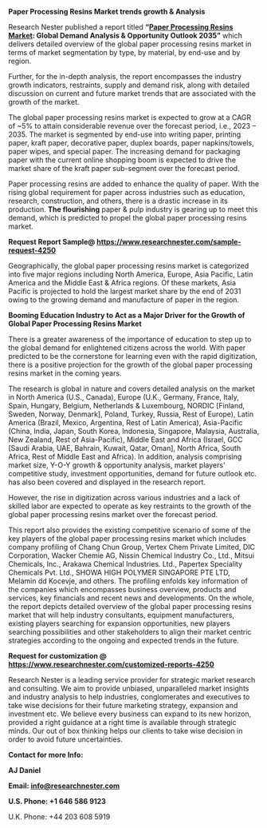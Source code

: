 ﻿**Paper Processing Resins Market trends growth & Analysis**

Research Nester published a report titled **“[Paper Processing Resins Market](https://www.researchnester.com/reports/paper-processing-resins-market/4250): Global Demand Analysis & Opportunity Outlook 2035”** which delivers detailed overview of the global paper processing resins market in terms of market segmentation by type, by material, by end-use and by region.

Further, for the in-depth analysis, the report encompasses the industry growth indicators, restraints, supply and demand risk, along with detailed discussion on current and future market trends that are associated with the growth of the market.

The global paper processing resins market is expected to grow at a CAGR of ~5% to attain considerable revenue over the forecast period, i.e., 2023 – 2035. The market is segmented by end-use into writing paper, printing paper, kraft paper, decorative paper, duplex boards, paper napkins/towels, paper wipes, and special paper. The increasing demand for packaging paper with the current online shopping boom is expected to drive the market share of the kraft paper sub-segment over the forecast period.

Paper processing resins are added to enhance the quality of paper. With the rising global requirement for paper across industries such as education, research, construction, and others, there is a drastic increase in its production. **The flourishing** paper & pulp industry is gearing up to meet this demand, which is predicted to propel the global paper processing resins market.

**Request Report Sample@ <https://www.researchnester.com/sample-request-4250>**

Geographically, the global paper processing resins market is categorized into five major regions including North America, Europe, Asia Pacific, Latin America and the Middle East & Africa regions. Of these markets, Asia Pacific is projected to hold the largest market share by the end of 2031 owing to the growing demand and manufacture of paper in the region.

**Booming Education Industry to Act as a Major Driver for the Growth of Global Paper Processing Resins Market**

There is a greater awareness of the importance of education to step up to the global demand for enlightened citizens across the world. With paper predicted to be the cornerstone for learning even with the rapid digitization, there is a positive projection for the growth of the global paper processing resins market in the coming years. 

The research is global in nature and covers detailed analysis on the market in North America (U.S., Canada), Europe (U.K., Germany, France, Italy, Spain, Hungary, Belgium, Netherlands & Luxembourg, NORDIC [Finland, Sweden, Norway, Denmark], Poland, Turkey, Russia, Rest of Europe), Latin America (Brazil, Mexico, Argentina, Rest of Latin America), Asia-Pacific (China, India, Japan, South Korea, Indonesia, Singapore, Malaysia, Australia, New Zealand, Rest of Asia-Pacific), Middle East and Africa (Israel, GCC [Saudi Arabia, UAE, Bahrain, Kuwait, Qatar, Oman], North Africa, South Africa, Rest of Middle East and Africa). In addition, analysis comprising market size, Y-O-Y growth & opportunity analysis, market players’ competitive study, investment opportunities, demand for future outlook etc. has also been covered and displayed in the research report.

However, the rise in digitization across various industries and a lack of skilled labor are expected to operate as key restraints to the growth of the global paper processing resins market over the forecast period.

This report also provides the existing competitive scenario of some of the key players of the global paper processing resins market whi<a name="_hlk107320902"></a>ch includes company profiling of Chang Chun Group, Vertex Chem Private Limited, DIC Corporation, Wacker Chemie AG, Nissin Chemical Industry Co., Ltd., Mitsui Chemicals, Inc., Arakawa Chemical Industries. Ltd., Papertex Speciality Chemicals Pvt. Ltd., SHOWA HIGH POLYMER SINGAPORE PTE LTD, Melamin dd Kocevje, and others. The profiling enfolds key information of the companies which encompasses business overview, products and services, key financials and recent news and developments. On the whole, the report depicts detailed overview of the global paper processing resins market that will help industry consultants, equipment manufacturers, existing players searching for expansion opportunities, new players searching possibilities and other stakeholders to align their market centric strategies according to the ongoing and expected trends in the future.      

**Request for customization @ <https://www.researchnester.com/customized-reports-4250>**

Research Nester is a leading service provider for strategic market research and consulting. We aim to provide unbiased, unparalleled market insights and industry analysis to help industries, conglomerates and executives to take wise decisions for their future marketing strategy, expansion and investment etc. We believe every business can expand to its new horizon, provided a right guidance at a right time is available through strategic minds. Our out of box thinking helps our clients to take wise decision in order to avoid future uncertainties.

**Contact for more Info:**

**AJ Daniel**

**Email: <info@researchnester.com>**

**U.S. Phone: +1 646 586 9123** 

U.K. Phone: +44 203 608 5919


